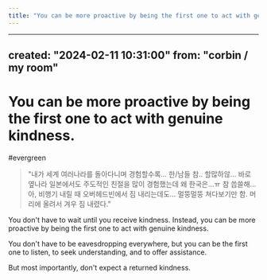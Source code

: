 ```yaml
---
title: "You can be more proactive by being the first one to act with genuine kindness."
---
```


---
created: "2024-02-11 10:31:00"
from: "corbin / my room"
---

# You can be more proactive by being the first one to act with genuine kindness.
#evergreen

> "내가 세계 여러나라를 돌아다니며 경험할수록... 한/남들 참.. 할많하않... 바로 옆나라 일본에서도 주도적인 친절을 많이 경험했는데 왜 한국은...ㅠ 참 씁쓸해... 아, 비행기 내릴 때 오버헤드빈에서 짐 내리는데도... 멀뚱멀뚱 쳐다보기만 함. 머리에 올려서 겨우 짐 내렸다."

You don't have to wait until you receive kindness. Instead, you can be more proactive by being the first one to act with genuine kindness.

You don't have to be eavesdropping everywhere, but you can be the first one to listen, to seek understanding, and to offer assistance. 

But most importantly, don't expect a returned kindness.